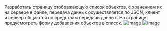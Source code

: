 Разработать страницу отображающую список объектов, с хранением их на сервере в файле, передача данных осуществляется по JSON, клиент и сервер общаются по средствам передачи данных. На странице предусмотреть форму добавления объектов в список.
![image](https://github.com/DubitskiyKirill/Laboratorywork8/assets/125906191/fc351cb1-5c2e-4477-8132-b66e10ef8bc6)
![image](https://github.com/DubitskiyKirill/Laboratorywork8/assets/125906191/3d62e819-5c58-4192-92a7-a425bf9b4a32)
